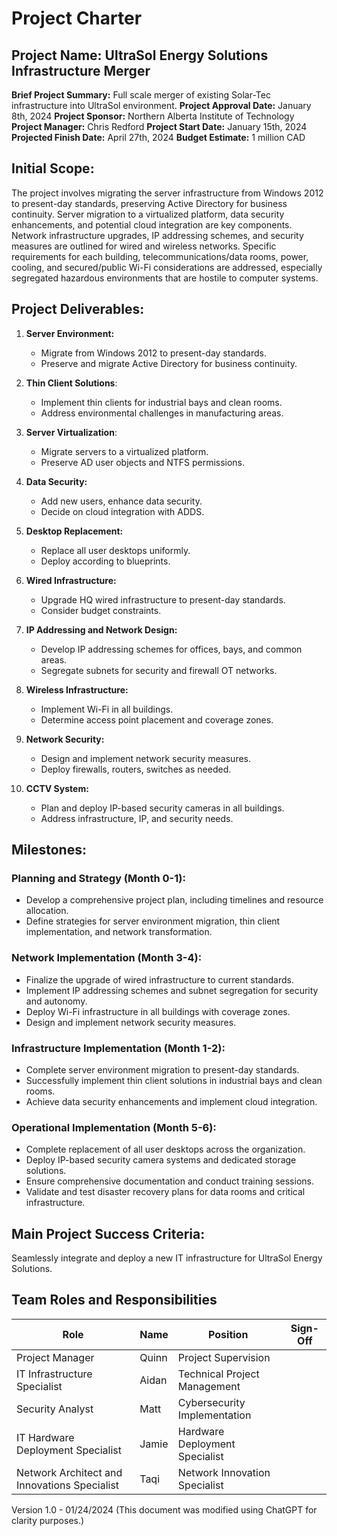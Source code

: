 # Project Charter

## Project Name: UltraSol Energy Solutions Infrastructure Merger

**Brief Project Summary:**
Full scale merger of existing Solar-Tec infrastructure into UltraSol environment.
**Project Approval Date:**
January 8th, 2024
**Project Sponsor:**
Northern Alberta Institute of Technology
**Project Manager:**
Chris Redford
**Project Start Date:**
January 15th, 2024
**Projected Finish Date:**
April 27th, 2024
**Budget Estimate:**
1 million CAD

## Initial Scope:

The project involves migrating the server infrastructure from Windows 2012 to present-day standards, preserving Active Directory for business continuity. Server migration to a virtualized platform, data security enhancements, and potential cloud integration are key components. Network infrastructure upgrades, IP addressing schemes, and security measures are outlined for wired and wireless networks. Specific requirements for each building, telecommunications/data rooms, power, cooling, and secured/public Wi-Fi considerations are addressed, especially segregated hazardous environments that are hostile to computer systems.

## Project Deliverables:

1. **Server Environment:**
   - Migrate from Windows 2012 to present-day standards.
   - Preserve and migrate Active Directory for business continuity.

2. **Thin Client Solutions**:
   - Implement thin clients for industrial bays and clean rooms.
   - Address environmental challenges in manufacturing areas.

3. **Server Virtualization**:
   - Migrate servers to a virtualized platform.
   - Preserve AD user objects and NTFS permissions.

4. **Data Security:**
   - Add new users, enhance data security.
   - Decide on cloud integration with ADDS.

5. **Desktop Replacement:**
   - Replace all user desktops uniformly.
   - Deploy according to blueprints.

6. **Wired Infrastructure:**
   - Upgrade HQ wired infrastructure to present-day standards.
   - Consider budget constraints.

7. **IP Addressing and Network Design:**
   - Develop IP addressing schemes for offices, bays, and common areas.
   - Segregate subnets for security and firewall OT networks.

8. **Wireless Infrastructure:**
   - Implement Wi-Fi in all buildings.
   - Determine access point placement and coverage zones.

9. **Network Security:**
   - Design and implement network security measures.
   - Deploy firewalls, routers, switches as needed.

10. **CCTV System:**
    - Plan and deploy IP-based security cameras in all buildings.
    - Address infrastructure, IP, and security needs.

## Milestones:

### Planning and Strategy (Month 0-1):
- Develop a comprehensive project plan, including timelines and resource allocation.
- Define strategies for server environment migration, thin client implementation, and network transformation.

### Network Implementation (Month 3-4):
- Finalize the upgrade of wired infrastructure to current standards.
- Implement IP addressing schemes and subnet segregation for security and autonomy.
- Deploy Wi-Fi infrastructure in all buildings with coverage zones.
- Design and implement network security measures.
  
### Infrastructure Implementation (Month 1-2):
- Complete server environment migration to present-day standards.
- Successfully implement thin client solutions in industrial bays and clean rooms.
- Achieve data security enhancements and implement cloud integration.

### Operational Implementation (Month 5-6):
- Complete replacement of all user desktops across the organization.
- Deploy IP-based security camera systems and dedicated storage solutions.
- Ensure comprehensive documentation and conduct training sessions.
- Validate and test disaster recovery plans for data rooms and critical infrastructure.

## Main Project Success Criteria:
Seamlessly integrate and deploy a new IT infrastructure for UltraSol Energy Solutions.

## Team Roles and Responsibilities

| Role                                         | Name  | Position                       | Sign-Off |
| -------------------------------------------- | ----- | ------------------------------ | -------- |
| Project Manager                              | Quinn | Project Supervision            |          |
| IT Infrastructure Specialist                 | Aidan | Technical Project Management   |          |
| Security Analyst                             | Matt  | Cybersecurity Implementation   |          |
| IT Hardware Deployment Specialist            | Jamie | Hardware Deployment Specialist |          |
| Network Architect and Innovations Specialist | Taqi  | Network Innovation Specialist  |          |


Version 1.0 - 01/24/2024
(This document was modified using ChatGPT for clarity purposes.)